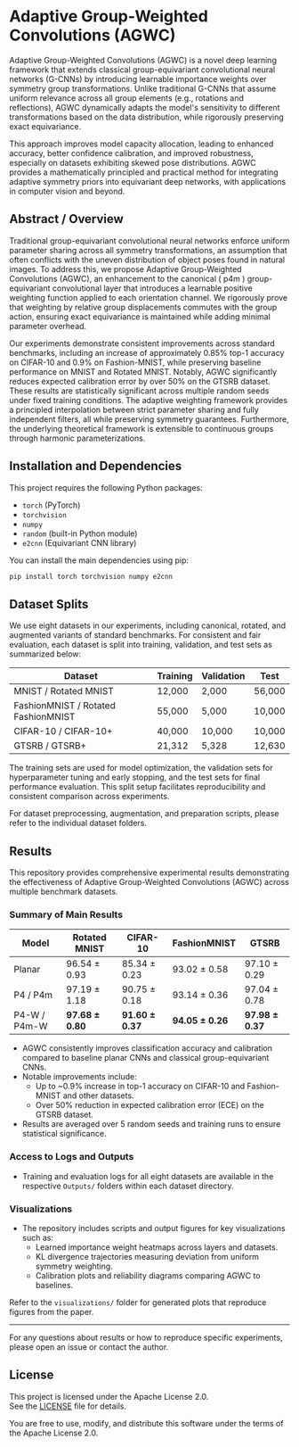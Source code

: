 # Adaptive Group-Weighted Convolutions (AGWC)

Adaptive Group-Weighted Convolutions (AGWC) is a novel deep learning framework that extends classical group-equivariant convolutional neural networks (G-CNNs) by introducing learnable importance weights over symmetry group transformations. Unlike traditional G-CNNs that assume uniform relevance across all group elements (e.g., rotations and reflections), AGWC dynamically adapts the model's sensitivity to different transformations based on the data distribution, while rigorously preserving exact equivariance.

This approach improves model capacity allocation, leading to enhanced accuracy, better confidence calibration, and improved robustness, especially on datasets exhibiting skewed pose distributions. AGWC provides a mathematically principled and practical method for integrating adaptive symmetry priors into equivariant deep networks, with applications in computer vision and beyond.

## Abstract / Overview

Traditional group-equivariant convolutional neural networks enforce uniform parameter sharing across all symmetry transformations, an assumption that often conflicts with the uneven distribution of object poses found in natural images. To address this, we propose Adaptive Group-Weighted Convolutions (AGWC), an enhancement to the canonical \( p4m \) group-equivariant convolutional layer that introduces a learnable positive weighting function applied to each orientation channel. We rigorously prove that weighting by relative group displacements commutes with the group action, ensuring exact equivariance is maintained while adding minimal parameter overhead.

Our experiments demonstrate consistent improvements across standard benchmarks, including an increase of approximately 0.85% top-1 accuracy on CIFAR-10 and 0.9% on Fashion-MNIST, while preserving baseline performance on MNIST and Rotated MNIST. Notably, AGWC significantly reduces expected calibration error by over 50% on the GTSRB dataset. These results are statistically significant across multiple random seeds under fixed training conditions. The adaptive weighting framework provides a principled interpolation between strict parameter sharing and fully independent filters, all while preserving symmetry guarantees. Furthermore, the underlying theoretical framework is extensible to continuous groups through harmonic parameterizations.

## Installation and Dependencies

This project requires the following Python packages:

- `torch` (PyTorch)
- `torchvision`
- `numpy`
- `random` (built-in Python module)
- `e2cnn` (Equivariant CNN library)

You can install the main dependencies using pip:

```bash
pip install torch torchvision numpy e2cnn
```

## Dataset Splits

We use eight datasets in our experiments, including canonical, rotated, and augmented variants of standard benchmarks. For consistent and fair evaluation, each dataset is split into training, validation, and test sets as summarized below:

| Dataset                             | Training | Validation | Test   |
| ----------------------------------- | -------- | ---------- | ------ |
| MNIST / Rotated MNIST               | 12,000   | 2,000      | 56,000 |
| FashionMNIST / Rotated FashionMNIST | 55,000   | 5,000      | 10,000 |
| CIFAR-10 / CIFAR-10+                | 40,000   | 10,000     | 10,000 |
| GTSRB / GTSRB+                      | 21,312   | 5,328      | 12,630 |

The training sets are used for model optimization, the validation sets for hyperparameter tuning and early stopping, and the test sets for final performance evaluation. This split setup facilitates reproducibility and consistent comparison across experiments.

For dataset preprocessing, augmentation, and preparation scripts, please refer to the individual dataset folders.

## Results

This repository provides comprehensive experimental results demonstrating the effectiveness of Adaptive Group-Weighted Convolutions (AGWC) across multiple benchmark datasets.

### Summary of Main Results

| Model        | Rotated MNIST    | CIFAR-10         | FashionMNIST     | GTSRB            |
| ------------ | ---------------- | ---------------- | ---------------- | ---------------- |
| Planar       | 96.54 ± 0.93     | 85.34 ± 0.23     | 93.02 ± 0.58     | 97.10 ± 0.29     |
| P4 / P4m     | 97.19 ± 1.18     | 90.75 ± 0.18     | 93.14 ± 0.36     | 97.04 ± 0.78     |
| P4-W / P4m-W | **97.68 ± 0.80** | **91.60 ± 0.37** | **94.05 ± 0.26** | **97.98 ± 0.37** |

- AGWC consistently improves classification accuracy and calibration compared to baseline planar CNNs and classical group-equivariant CNNs.
- Notable improvements include:
  - Up to ~0.9% increase in top-1 accuracy on CIFAR-10 and Fashion-MNIST and other datasets.
  - Over 50% reduction in expected calibration error (ECE) on the GTSRB dataset.
- Results are averaged over 5 random seeds and training runs to ensure statistical significance.

### Access to Logs and Outputs

- Training and evaluation logs for all eight datasets are available in the respective `Outputs/` folders within each dataset directory.

### Visualizations

- The repository includes scripts and output figures for key visualizations such as:
  - Learned importance weight heatmaps across layers and datasets.
  - KL divergence trajectories measuring deviation from uniform symmetry weighting.
  - Calibration plots and reliability diagrams comparing AGWC to baselines.

Refer to the `visualizations/` folder for generated plots that reproduce figures from the paper.

---

For any questions about results or how to reproduce specific experiments, please open an issue or contact the author.

## License

This project is licensed under the Apache License 2.0.  
See the [LICENSE](./LICENSE) file for details.

You are free to use, modify, and distribute this software under the terms of the Apache License 2.0.
